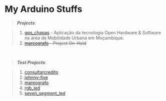 # My Arduino Stuffs

> **_Projects_**:

>1. [gps_chapas](https://github.com/kishannareshpal/Arduino/tree/master/Projects/gps_chapas) - Aplicação da tecnologia Open Hardware & Software na área de Mobilidade Urbana em Moçambique.<br>
>3. ~~[mareografo](https://github.com/kishannareshpal/Arduino/tree/master/Projects/mareografo_mardash) - Project On-Hold~~

<br>

> **_Test Projects_**:

>1. [consultarcredito](https://github.com/kishannareshpal/Arduino/tree/master/test_projects/consultarcredito)<br>
>2. [johnny-five](https://github.com/kishannareshpal/Arduino/tree/master/test_projects/consultarcredito)<br>
>3. [mareografo](https://github.com/kishannareshpal/Arduino/tree/master/test_projects/consultarcredito)<br>
>4. [rgb_led](https://github.com/kishannareshpal/Arduino/tree/master/test_projects/consultarcredito)<br>
>5. [seven_segment_led](https://github.com/kishannareshpal/Arduino/tree/master/test_projects/consultarcredito)	
